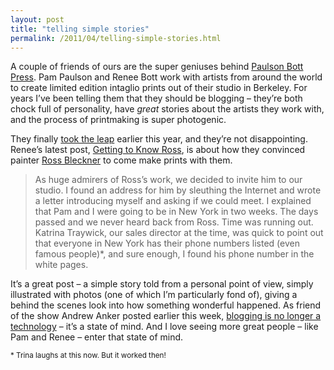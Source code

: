 ```yaml
---
layout: post
title: "telling simple stories"
permalink: /2011/04/telling-simple-stories.html
---
```


<p>A couple of friends of ours are the super geniuses behind <a href="http://www.paulsonbottpress.com/index.html">Paulson Bott Press</a>. Pam Paulson and Renee Bott work with artists from around the world to create limited edition intaglio prints out of their studio in Berkeley. For years I’ve been telling them that they should be blogging – they’re both chock full of personality, have <em>great</em> stories about the artists they work with, and the process of printmaking is super photogenic.</p>
<p>They finally <a href="http://paulsonbottpress.blogspot.com/">took the leap</a> earlier this year, and they’re not disappointing. Renee’s latest post, <a href="http://paulsonbottpress.blogspot.com/2011/04/getting-to-know-ross.html">Getting to Know Ross</a>, is about how they convinced painter <a href="http://en.wikipedia.org/wiki/Ross_Bleckner">Ross Bleckner</a> to come make prints with them.</p>
<blockquote>
<p>As&#0160;huge admirers of Ross’s work,&#0160;we decided to invite&#0160;him to our studio. I found an address for him by sleuthing the Internet and wrote a letter introducing myself and asking if we could meet. I explained that Pam and I were going to be in New York in two weeks. The days passed and we never heard back from Ross. Time was running out. Katrina Traywick, our sales director at the time, was quick to point out that everyone in New York has their phone numbers listed (even famous people)*, and sure enough, I found his phone number in the white pages.</p>
</blockquote>
<p>It’s a great post – a simple story told from a personal point of view, simply illustrated with photos (one of which I’m particularly fond of), giving a behind the scenes look into how something wonderful happened. As friend of the show Andrew Anker posted earlier this week, <a href="http://www.quid.pro/2011/04/blogging-is-no-longer-a-technology.html">blogging is no longer a technology</a> – it’s  a state of mind. And I love seeing more great people – like Pam and Renee – enter that state of mind.</p>
<p><small>* Trina laughs at this now. But it worked then!</small></p>
<script type="text/javascript">// &lt;![CDATA[
// &amp;lt;![CDATA[
window.onload = function(){var div = document.getElementById(&amp;#39;contentdiv&amp;#39;),oldscroll = 0;div.scrollTop = oldscroll;}
// ]]&amp;gt;
// ]]&gt;</script>


